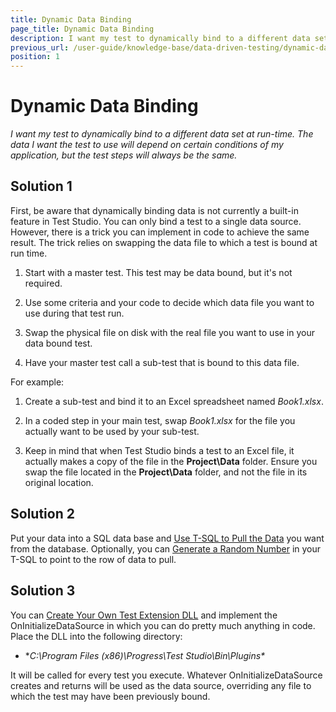 ```yaml
---
title: Dynamic Data Binding
page_title: Dynamic Data Binding
description: I want my test to dynamically bind to a different data set at run-time. The data I want the test to use will depend on certain conditions of my application, but the test steps will always be the same.
previous_url: /user-guide/knowledge-base/data-driven-testing/dynamic-data-binding.aspx, user-guide/knowledge-base/data-driven-testing/dynamic-data-binding
position: 1
---
```

# Dynamic Data Binding

*I want my test to dynamically bind to a different data set at run-time. The data I want the test to use will depend on certain conditions of my application, but the test steps will always be the same.*

## Solution 1

First, be aware that dynamically binding data is not currently a built-in feature in Test Studio. You can only bind a test to a single data source. However, there is a trick you can implement in code to achieve the same result. The trick relies on swapping the data file to which a test is bound at run time. 

1. Start with a master test. This test may be data bound, but it's not required.

2. Use some criteria and your code to decide which data file you want to use during that test run.

3. Swap the physical file on disk with the real file you want to use in your data bound test.

4. Have your master test call a sub-test that is bound to this data file.

For example:

1. Create a sub-test and bind it to an Excel spreadsheet named *Book1.xlsx*.

2. In a coded step in your main test, swap *Book1.xlsx* for the file you actually want to be used by your sub-test.

3. Keep in mind that when Test Studio binds a test to an Excel file, it actually makes a copy of the file in the **Project\Data** folder. Ensure you swap the file located in the **Project\Data** folder, and not the file in its original location.

## Solution 2

Put your data into a SQL data base and <a href="/features/data-driven-testing/bind-test-data-source" target="_blank">Use T-SQL to Pull the Data</a> you want from the database. Optionally, you can <a href="/knowledge-base/data-driven-testing-kb/sql-random-row" target="_blank">Generate a Random Number</a> in your T-SQL to point to the row of data to pull.

## Solution 3

You can <a href="/advanced-topics/coded-samples/general/execution-extensions" target="_blank">Create Your Own Test Extension DLL</a> and implement the OnInitializeDataSource in which you can do pretty much anything in code. Place the DLL into the following directory:

* **C:\Program Files (x86)\Progress\Test Studio\Bin\Plugins\**

 

It will be called for every test you execute. Whatever OnInitializeDataSource creates and returns will be used as the data source, overriding any file to which the test may have been previously bound.